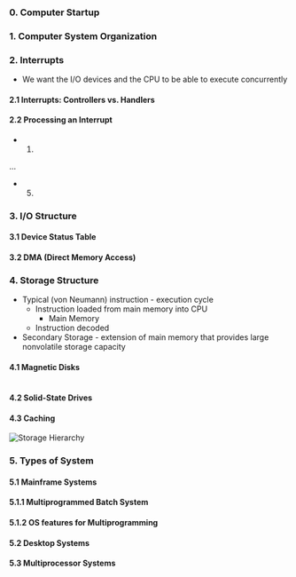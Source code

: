 ### 0. Computer Startup
### 1. Computer System Organization
### 2. Interrupts
* We want the I/O devices and the CPU to be able to execute concurrently
#### 2.1 Interrupts: Controllers vs. Handlers
#### 2.2 Processing an Interrupt
* 1. 
...
* 5.

### 3. I/O Structure
#### 3.1 Device Status Table
#### 3.2 DMA (Direct Memory Access)

### 4. Storage Structure
* Typical (von Neumann) instruction - execution cycle
  * Instruction loaded from main memory into CPU
    * Main Memory
  * Instruction decoded
* Secondary Storage - extension of main memory that provides large nonvolatile storage capacity

#### 4.1 Magnetic Disks
![]()
#### 4.2 Solid-State Drives
#### 4.3 Caching
![Storage Hierarchy]()

### 5. Types of System
#### 5.1 Mainframe Systems
#### 5.1.1 Multiprogrammed Batch System
#### 5.1.2 OS features for Multiprogramming
#### 5.2 Desktop Systems
#### 5.3 Multiprocessor Systems
